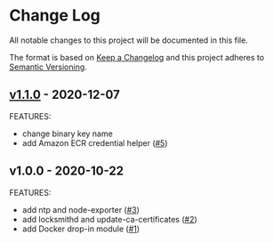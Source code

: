 # Change Log

All notable changes to this project will be documented in this file.

The format is based on [Keep a Changelog](http://keepachangelog.com/) and this
project adheres to [Semantic Versioning](http://semver.org/).


<a name="v1.1.0"></a>
## [v1.1.0] - 2020-12-07
FEATURES:
- change binary key name
- add Amazon ECR credential helper ([#5](https://github.com/getamis/terraform-ignition-kubernetes/issues/5))


<a name="v1.0.0"></a>
## v1.0.0 - 2020-10-22
FEATURES:
- add ntp and node-exporter ([#3](https://github.com/getamis/terraform-ignition-kubernetes/issues/3))
- add locksmithd and update-ca-certificates ([#2](https://github.com/getamis/terraform-ignition-kubernetes/issues/2))
- add Docker drop-in module ([#1](https://github.com/getamis/terraform-ignition-kubernetes/issues/1))


[Unreleased]: https://github.com/getamis/terraform-ignition-kubernetes/compare/v1.1.0...HEAD
[v1.1.0]: https://github.com/getamis/terraform-ignition-kubernetes/compare/v1.0.0...v1.1.0
